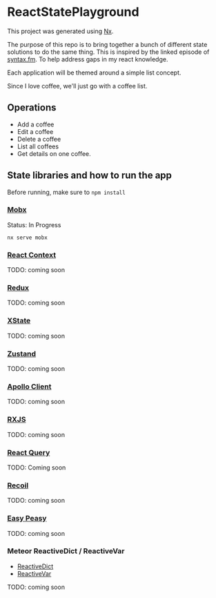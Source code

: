# ReactStatePlayground

This project was generated using [Nx](https://nx.dev).

The purpose of this repo is to bring together a bunch of different state solutions to do the same thing.
This is inspired by the linked episode of [syntax.fm](https://syntax.fm/show/272/react-state-round-up). To help address gaps in my react knowledge.

Each application will be themed around a simple list concept.

Since I love coffee, we'll just go with a coffee list.

## Operations

- Add a coffee
- Edit a coffee
- Delete a coffee
- List all coffees
- Get details on one coffee.

## State libraries and how to run the app

Before running, make sure to `npm install`

### [Mobx](https://mobx.js.org/)

Status: In Progress

`nx serve mobx`

### [React Context](https://reactjs.org/docs/context.html)

TODO: coming soon

### [Redux](https://react-redux.js.org/)

TODO: coming soon

### [XState](https://xstate.js.org/)

TODO: coming soon

### [Zustand](https://github.com/react-spring/zustand)

TODO: coming soon

### [Apollo Client](https://www.apollographql.com/docs/react/)

TODO: coming soon

### [RXJS](https://github.com/ReactiveX/rxjs)

TODO: coming soon

### [React Query](https://github.com/tannerlinsley/react-query)

TODO: Coming soon

### [Recoil](https://recoiljs.org/)

TODO: coming soon

### [Easy Peasy](https://easy-peasy.now.sh/)

TODO: coming soon

### Meteor ReactiveDict / ReactiveVar

- [ReactiveDict]((https://docs.meteor.com/api/reactive-dict.html))
- [ReactiveVar](https://docs.meteor.com/api/reactive-var.html)

TODO: coming soon
